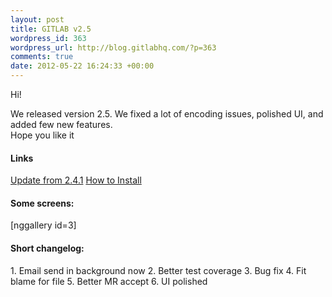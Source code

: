 ```yaml
--- 
layout: post
title: GITLAB v2.5
wordpress_id: 363
wordpress_url: http://blog.gitlabhq.com/?p=363
comments: true
date: 2012-05-22 16:24:33 +00:00
---
```

Hi!

<p>We released version 2.5. We fixed a lot of encoding issues, polished UI, and added few new features. 
<br/>Hope you like it</p>
<h4>Links</h4>
<a title="Update from 2.4.1" href="https://github.com/gitlabhq/gitlabhq/wiki/From-2.4.1-to-2.5.0">Update from 2.4.1</a>
<a title="How to Install" href="https://github.com/gitlabhq/gitlabhq/blob/stable/doc/installation.md">How to Install</a>
<h4>Some screens:</h4>
[nggallery id=3]
<h4>Short changelog:</h4>
1. Email send in background now
2. Better test coverage
3. Bug fix
4. Fit blame for file
5. Better MR accept
6. UI polished
